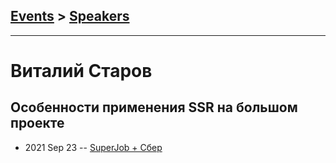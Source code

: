 ## [Events](../README.md) > [Speakers](../speakers.md)
---

# Виталий Старов

## Особенности применения SSR на большом проекте
- 2021 Sep 23 -- [SuperJob + Сбер](https://www.youtube.com/watch?v=LlcEyX6BWD4)    
